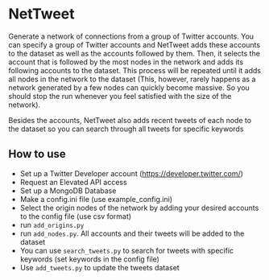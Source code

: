 # NetTweet

Generate a network of connections from a group of Twitter accounts. You can specify a group of Twitter accounts and NetTweet adds these accounts to the dataset as well as the accounts followed by them. Then, it selects the account that is followed by the most nodes in the network and adds its following accounts to the dataset. This process will be repeated until it adds all nodes in the network to the dataset (This, however, rarely happens as a network generated by a few nodes can quickly become massive. So you should stop the run whenever you feel satisfied with the size of the network).

Besides the accounts, NetTweet also adds recent tweets of each node to the dataset so you can search through all tweets for specific keywords

## How to use

- Set up a Twitter Developer account (<https://developer.twitter.com/>)
- Request an Elevated API access
- Set up a MongoDB Database
- Make a config.ini file (use example_config.ini)
- Select the origin nodes of the network by adding your desired accounts to the config file (use csv format)
- run `add_origins.py`
- run `add_nodes.py`. All accounts and their tweets will be added to the dataset
- You can use `search_tweets.py` to search for tweets with specific keywords (set keywords in the config file)
- Use `add_tweets.py` to update the tweets dataset
